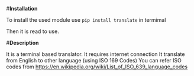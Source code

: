 #**Installation**

To install the used module use ```pip install translate``` in termimal

Then it is read to use.


#**Description**

It is a terminal based translator.
It requires internet connection
It translate from English to other language (using ISO 169 Codes) 
You can refer ISO codes from https://en.wikipedia.org/wiki/List_of_ISO_639_language_codes
